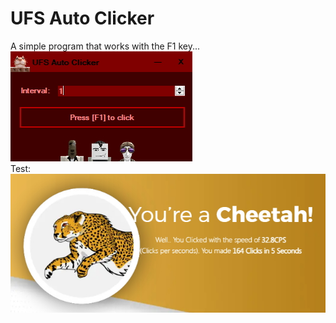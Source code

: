 # UFS Auto Clicker
 A simple program that works with the F1 key...<br>
<img src="https://raw.githubusercontent.com/utkayfirat/Easy-Auto-Clicker/main/sp.jpg"><br>
 Test:<br>
 <img src="https://raw.githubusercontent.com/utkayfirat/Easy-Auto-Clicker/main/sp_1.jpg">
